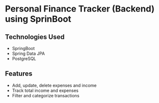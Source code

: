 <h1>Personal Finance Tracker (Backend) using SprinBoot </h1>


<h2>Technologies Used</h2>
<ul>
  <li>SpringBoot</li>
  <li>Spring Data JPA</li>
  <li>PostgreSQL</li>
</ul>

## Features
- Add, update, delete expenses and income
- Track total income and expenses
- Filter and categorize transactions
  
